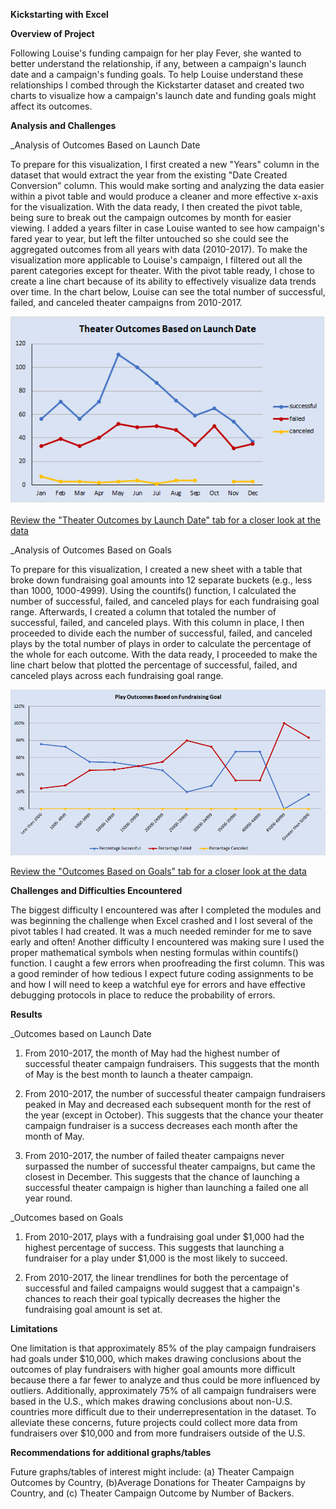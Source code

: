 __Kickstarting with Excel__

__Overview of Project__

  Following Louise's funding campaign for her play Fever, she wanted to better understand the relationship, if any, between a campaign's launch date and a campaign's funding goals. To help Louise understand these relationships I combed through the Kickstarter dataset and created two charts to visualize how a campaign's launch date and funding goals might affect its outcomes.

__Analysis and Challenges__

_Analysis of Outcomes Based on Launch Date

  To prepare for this visualization, I first created a new "Years" column in the dataset that would extract the year from the existing "Date Created Conversion" column. This  would make sorting and analyzing the data easier within a pivot table and would produce a cleaner and more effective x-axis for the visualization. With the data ready, I then created the pivot table, being sure to break out the campaign outcomes by month for easier viewing. I added a years filter in case Louise wanted to see how campaign's fared year to year, but left the filter untouched so she could see the aggregated outcomes from all years with data (2010-2017). To make the visualization more applicable to Louise's campaign, I filtered out all the parent categories except for theater. With the pivot table ready, I chose to create a line chart because of its ability to effectively visualize data trends over time. In the chart below, Louise can see the total number of successful, failed, and canceled theater campaigns from 2010-2017.

  ![](Theater_Outcomes_vs_Launch.png)

  [Review the "Theater Outcomes by Launch Date" tab for a closer look at the data](Kickstarter_Challenge.xlsx)

_Analysis of Outcomes Based on Goals

  To prepare for this visualization, I created a new sheet with a table that broke down fundraising goal amounts into 12 separate buckets (e.g., less than 1000, 1000-4999). Using the countifs() function, I calculated the number of successful, failed, and canceled plays for each fundraising goal range. Afterwards, I created a column that totaled the number of successful, failed, and canceled plays. With this column in place, I then proceeded to divide each the number of successful, failed, and canceled plays by the total number of plays in order to calculate the percentage of the whole for each outcome. With the data ready, I proceeded to make the line chart below that plotted the percentage of successful, failed, and canceled plays across each fundraising goal range.

  ![](Outcomes_vs_Goals.png)

  [Review the "Outcomes Based on Goals" tab for a closer look at the data](Kickstarter_Challenge.xlsx)

__Challenges and Difficulties Encountered__

  The biggest difficulty I encountered was after I completed the modules and was beginning the challenge when Excel crashed and I lost several of the pivot tables I had created. It was a much needed reminder for me to save early and often! Another difficulty I encountered was making sure I used the proper mathematical symbols when nesting formulas within countifs() function. I caught a few errors when proofreading the first column. This was a good reminder of how tedious I expect future coding assignments to be and how I will need to keep a watchful eye for errors and have effective debugging protocols in place to reduce the probability of errors.

__Results__

_Outcomes based on Launch Date

  1) From 2010-2017, the month of May had the highest number of successful theater campaign fundraisers. This suggests that the month of May is the best month to launch a theater campaign.

  2) From 2010-2017, the number of successful theater campaign fundraisers peaked in May and decreased each subsequent month for the rest of the year (except in October). This suggests that the chance your theater campaign fundraiser is a success decreases each month after the month of May.

  3) From 2010-2017, the number of failed theater campaigns never surpassed the number of successful theater campaigns, but came the closest in December. This suggests that the chance of launching a successful theater campaign is higher than launching a failed one all year round.

_Outcomes based on Goals

  1) From 2010-2017, plays with a fundraising goal under $1,000 had the highest percentage of success. This suggests that launching a fundraiser for a play under $1,000 is the most likely to succeed.

  2) From 2010-2017, the linear trendlines for both the percentage of successful and failed campaigns would suggest that a campaign's chances to reach their goal typically decreases the higher the fundraising goal amount is set at.

__Limitations__

  One limitation is that approximately 85% of the play campaign fundraisers had goals under $10,000, which makes drawing conclusions about the outcomes of play fundraisers with higher goal amounts more difficult because there a far fewer to analyze and thus could be more influenced by outliers. Additionally, approximately 75% of all campaign fundraisers were based in the U.S., which makes drawing conclusions about non-U.S. countries more difficult due to their underrepresentation in the dataset. To alleviate these concerns, future projects could collect more data from fundraisers over $10,000 and from more fundraisers outside of the U.S.

__Recommendations for additional graphs/tables__

  Future graphs/tables of interest might include: (a) Theater Campaign Outcomes by Country, (b)Average Donations for Theater Campaigns by Country, and (c) Theater Campaign Outcome by Number of Backers.
